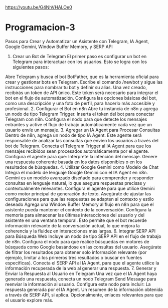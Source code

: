 https://youtu.be/G4NhVHALOe0


# Programacion-3
Pasos para Crear y Automatizar un Asistente con Telegram, IA Agent, Google Gemini, Window Buffer Memory, y SERP API

1. Crear un Bot de Telegram
El primer paso es configurar un bot en Telegram para interactuar con los usuarios. Esto se logra con los siguientes pasos:

Abre Telegram y busca el bot BotFather, que es la herramienta oficial para crear y gestionar bots en Telegram.
Escribe el comando /newbot y sigue las instrucciones para nombrar tu bot y definir su alias.
Una vez creado, recibirás un token de API único. Este token será necesario para integrar el bot en el flujo de automatización.
Configura las opciones básicas del bot, como una descripción y una foto de perfil, para hacerlo más accesible y profesional.
2. Configurar el Bot en n8n
Abre tu instancia de n8n y agrega un nodo de tipo Telegram Trigger.
Inserta el token del bot para conectar Telegram con n8n.
Configura el nodo para que detecte los mensajes entrantes y active el flujo de trabajo automáticamente cada vez que un usuario envíe un mensaje.
3. Agregar un IA Agent para Procesar Consultas
Dentro de n8n, agrega un nodo de tipo IA Agent.
Este agente será responsable de analizar las consultas que envíen los usuarios a través del bot de Telegram.
Conecta el Telegram Trigger al IA Agent para que los mensajes recibidos sean procesados automáticamente por el agente.
Configura el agente para que:
Interprete la intención del mensaje.
Genere una respuesta coherente basada en los datos disponibles o en los resultados de búsquedas.
4. Utilizar Google Gemini como Modelo de Chat
Integra el modelo de lenguaje Google Gemini con el IA Agent en n8n.
Gemini es un modelo avanzado diseñado para comprender y responder consultas en lenguaje natural, lo que asegura respuestas precisas y contextualmente relevantes.
Configura el agente para que utilice Gemini como motor principal de generación de texto.
Asegúrate de ajustar las configuraciones para que las respuestas se adapten al contexto y estilo deseado 
Agrega una Window Buffer Memory al flujo en n8n para que el asistente pueda mantener el contexto de la conversación.
Configura la memoria para almacenar las últimas interacciones del usuario y del asistente en una ventana temporal.
Esto permite que el bot recuerde información relevante de la conversación actual, lo que mejora la coherencia y la fluidez en interacciones más largas.
6. Integrar SERP API para Búsqueda Web
Incluye un nodo de tipo SERP API en el flujo de trabajo de n8n.
Configura el nodo para que realice búsquedas en motores de búsqueda como Google basándose en las consultas del usuario.
Asegúrate de filtrar los resultados para obtener solo información relevante (por ejemplo, limitar a los primeros tres resultados o buscar en fuentes específicas).
Conecta el SERP API al IA Agent, para que el agente utilice la información recuperada de la web al generar una respuesta.
7. Generar y Enviar la Respuesta al Usuario en Telegram
Una vez que el IA Agent haya generado una respuesta, conecta un nodo Telegram Send Message para reenviar la información al usuario.
Configura este nodo para incluir:
La respuesta generada por el IA Agent.
Un resumen de la información obtenida a través de SERP API, si aplica.
Opcionalmente, enlaces relevantes para que el usuario explore más.
